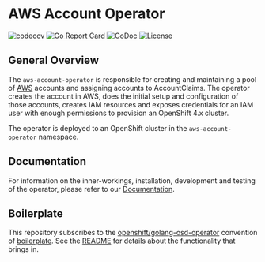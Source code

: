 # AWS Account Operator

[![codecov](https://codecov.io/gh/openshift/aws-account-operator/branch/master/graph/badge.svg)](https://codecov.io/gh/openshift/aws-account-operator)
[![Go Report Card](https://goreportcard.com/badge/github.com/openshift/aws-account-operator)](https://goreportcard.com/report/github.com/openshift/aws-account-operator)
[![GoDoc](https://godoc.org/github.com/openshift/aws-account-operator?status.svg)](https://pkg.go.dev/mod/github.com/openshift/aws-account-operator)
[![License](https://img.shields.io/:license-apache-blue.svg)](http://www.apache.org/licenses/LICENSE-2.0.html)

## General Overview

The `aws-account-operator` is responsible for creating and maintaining a pool of [AWS](https://aws.amazon.com/) accounts and assigning accounts to AccountClaims.
The operator creates the account in AWS, does the initial setup and configuration of those accounts,
creates IAM resources and exposes credentials for an IAM user with enough permissions to provision an OpenShift 4.x cluster.

The operator is deployed to an OpenShift cluster in the `aws-account-operator` namespace.

## Documentation
For information on the inner-workings, installation, development and testing of the operator, please refer to our [Documentation](./docs/README.md).

## Boilerplate
This repository subscribes to the [openshift/golang-osd-operator](https://github.com/openshift/boilerplate/tree/master/boilerplate/openshift/golang-osd-operator) convention of [boilerplate](https://github.com/openshift/boilerplate/).
See the [README](boilerplate/openshift/golang-osd-operator/README.md) for details about the functionality that brings in.

